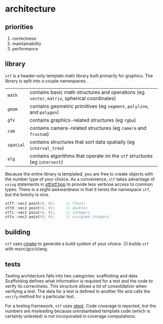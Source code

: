 # architecture

## priorities

1. correctness
2. maintainability
3. performance

## library

`stf` is a header-only template math library built primarily for graphics.
The library is split into a couple namespaces.

| | |
|-|-|
| `math` | contains basic math structures and operations (eg `vector`, `matrix`, spherical coordinates) |
| `geom` | contains geometric primitives (eg `segment`, `polyline`, and `polygon`) |
| `gfx` | contains graphics-related structures (eg `rgba`) |
| `cam` | contains camera-related structures (eg `camera` and `frustum`) |
| `spatial` | contains structures that sort data spatially (eg `interval_tree`) |
| `alg` | contains algorithms that operate on the `stf` structures (eg `intersect`) |

Because the entire library is templated, you are free to create objects with the number type of your choice.
As a convenience, `stf` takes advantage of `using` statements in [stf/stf.hpp](../code/src/stf/include/interface/stf/stf.hpp) to provide less verbose access to common types.
There is a slight awkwardness in that it twists the namespace `stf`, but the brevity is nice.

```C++
stff::vec2 point(0, 0);     // floats
stfd::vec2 point(0, 0);     // doubles
stfi::vec2 point(0, 0);     // integers
stfu::vec2 point(0, 0);     // unsigned integers
```

## building

`stf` uses [cmake](https://cmake.org/) to generate a build system of your choice.
CI builds `stf` with msvc/gcc/clang.

## tests

Testing architecture falls into two categories: scaffolding and data.
Scaffolding defines what information is required for a test and the code to verify its correctness.
This structure allows a lot of consolidation when verifying a test.
The data for a test is defined in another file and calls the `verify` method for a particular test.

For a testing framework, `stf` uses [gtest](https://github.com/google/googletest.git).
Code coverage is reported, but the numbers are misleading because uninstantiated template code (which is certainly untested) is not incorporated in coverage computations.